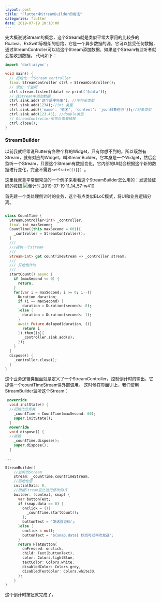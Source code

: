 ```yaml
---
layout: post
title: "Flutter中StreamBuilder的用法"
categories: flutter
date: 2019-07-19 10:10:00
---
```


先大概说说Stream的概念，这个Stream就是类似平常大家用的比较多的RxJava、RxSwift等框架的思路，它是一个异步数据的源，它可以接受任何数据，通过StreamController可以给这个Stream添加数据，如果这个Stream有监听者就会接收到数据。
代码如下：

```dart
import 'dart:async';

void main() {
  // 初始化一个Stream controller
  final StreamController ctrl = StreamController();
  // 添加一个监听
  ctrl.stream.listen((data) => print('$data'));
  // 往Stream中添加数据
  ctrl.sink.add('这个是字符串'); //字符串类型
  ctrl.sink.add(1234);//int 类型
  ctrl.sink.add({'name': '姓名', 'content': 'json对象也行'});//对象类型
  ctrl.sink.add(123.45); //double类型
  // StreamController用完后需要释放
  ctrl.close();
}
```

<!-- more -->

### StreamBuilder
以前我就经常说Flutter有各种个样的Widget，只有你想不到的。所以既然有Stream，就有对应的Widget，叫StreamBuilder。它本身是一个Widget，然后会监听一个Stream，只要这个Stream有数据变化，它内部的UI就会根据这个新的数据进行变化，完全不需要`setState((){}) `。

这里我就拿平常很常见的一个例子来看看这个StreamBuilder怎么用的：发送验证码的按钮
![倒计时.2019-07-19 11_14_57-w410](http://img.muliba.net/2019-07-19-%E5%80%92%E8%AE%A1%E6%97%B6.2019-07-19%2011_14_57.gif)

首先建一个类处理倒计时的业务，这个有点类似BLoC模式，将UI和业务逻辑分离。

```dart

class CountTime {
  StreamController<int> _controller;
  final int maxSecond;
  CountTime({this.maxSecond = 60}){
    _controller = StreamController();
  }
  ///
  ///提供一个stream
  ///
  Stream<int> get countTimeStream => _controller.stream;
  ///
  /// 开始倒计时
  ///
  startCount() async {
    if (maxSecond <= 0) {
      return;
    }
    for(var i = maxSecond; i >= 0; i--){
      Duration duration;
      if (i == maxSecond) {
        duration = Duration(seconds: 0);
      }else {
        duration = Duration(seconds: 1);
      }
      await Future.delayed(duration, (){
        return i
      }).then((s){
        _controller.sink.add(s);
      });
    }
  }
  dispose() {
    _controller.close();
  }
}
```
这个业务逻辑类里面就是定义了一个StreamController，控制倒计时的输出，它提供一个countTimeStream供外部调用。
这时候在界面UI上，我们使用StreamBuilder监听这个Stream：

```dart
 @override
  void initState() {
  //初始化业务类
    _countTime = CountTime(maxSecond: 60);
    super.initState();
  }
  @override
  void dispose() {
  //销毁
    _countTime.dispose();
    super.dispose();
  }
  
...

StreamBuilder(
    //监听的Stream
    stream: _countTime.countTimeStream,
    //初始化值
    initialData: 0,
    //根据Stream变化进行修改的UI
    builder: (context, snap) {
      var buttonText;
      if (snap.data == 0) {
        onclick = (){
          _countTime.startCount();
        };
        buttonText = '发送验证码';
      }else {
        onclick = null;
        buttonText = '${snap.data} 秒后可以再次发送';
      }
      return FlatButton(
        onPressed: onclick,
        child: Text(buttonText),
        color: Colors.lightBlue,
        textColor: Colors.white,
        disabledColor: Colors.grey,
        disabledTextColor: Colors.white30,
      );
    }
)
```


这个倒计时按钮就完成了。